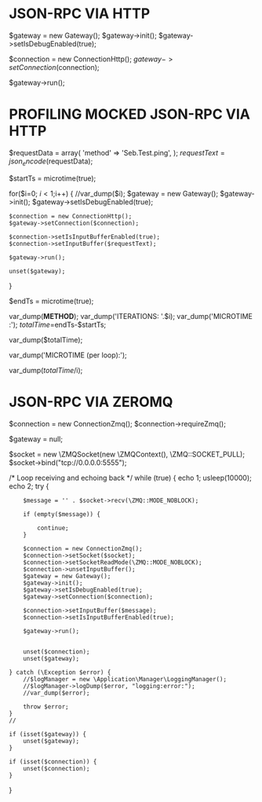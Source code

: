 JSON-RPC VIA HTTP
=================

$gateway = new Gateway();
$gateway->init();
$gateway->setIsDebugEnabled(true);

$connection = new ConnectionHttp();
$gateway->setConnection($connection);

$gateway->run();

PROFILING MOCKED JSON-RPC VIA HTTP
==================================

$requestData = array(
    'method' => 'Seb.Test.ping',
);
$requestText = json_encode($requestData);

$startTs = microtime(true);

for($i=0; $i<1;$i++) {
    //var_dump($i);
    $gateway = new Gateway();
    $gateway->init();
    $gateway->setIsDebugEnabled(true);

    $connection = new ConnectionHttp();
    $gateway->setConnection($connection);

    $connection->setIsInputBufferEnabled(true);
    $connection->setInputBuffer($requestText);

    $gateway->run();

    unset($gateway);
}

$endTs = microtime(true);

var_dump(__METHOD__);
var_dump('ITERATIONS: '.$i);
var_dump('MICROTIME :');
$totalTime=$endTs-$startTs;

var_dump($totalTime);

var_dump('MICROTIME (per loop):');

var_dump($totalTime/$i);



JSON-RPC VIA ZEROMQ
===================

$connection = new ConnectionZmq();
$connection->requireZmq();


$gateway = null;

$socket = new \ZMQSocket(new \ZMQContext(), \ZMQ::SOCKET_PULL);
$socket->bind("tcp://0.0.0.0:5555");

/* Loop receiving and echoing back */
while (true) {
    echo 1;
    usleep(10000);
    echo 2;
    try {

        $message = '' . $socket->recv(\ZMQ::MODE_NOBLOCK);

        if (empty($message)) {

            continue;
        }

        $connection = new ConnectionZmq();
        $connection->setSocket($socket);
        $connection->setSocketReadMode(\ZMQ::MODE_NOBLOCK);
        $connection->unsetInputBuffer();
        $gateway = new Gateway();
        $gateway->init();
        $gateway->setIsDebugEnabled(true);
        $gateway->setConnection($connection);

        $connection->setInputBuffer($message);
        $connection->setIsInputBufferEnabled(true);

        $gateway->run();


        unset($connection);
        unset($gateway);

    } catch (\Exception $error) {
        //$logManager = new \Application\Manager\LoggingManager();
        //$logManager->logDump($error, "logging:error:");
        //var_dump($error);

        throw $error;
    }
    //

    if (isset($gateway)) {
        unset($gateway);
    }

    if (isset($connection)) {
        unset($connection);
    }


}





